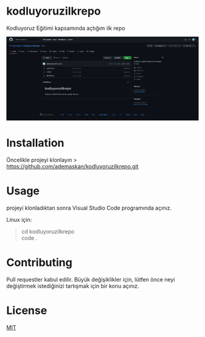 # kodluyoruzilkrepo

Kodluyoruz Eğitimi kapsamında açtığım ilk repo

![İlk projem](github.png)

# Installation

   Öncelikle projeyi klonlayın
        > https://github.com/ademaskan/kodluyoruzilkrepo.git

# Usage

projeyi klonladıktan sonra Visual Studio Code programında açınız.

Linux için:

> cd kodluyoruzilkrepo <br>
> code .

# Contributing

Pull requestler kabul edilir. Büyük değişiklikler için, lütfen önce neyi değiştirmek istediğinizi tartışmak için bir konu açınız.

# License

[MIT](https://choosealicense.com/licenses/mit/)
